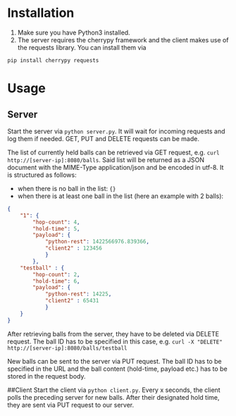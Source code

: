 # Installation
1. Make sure you have Python3 installed. 
2. The server requires the cherrypy framework and the client makes use of the requests library. You can install them via
```
pip install cherrypy requests
```
# Usage
## Server
Start the server via `python server.py`. It will wait for incoming requests and log them if needed. GET, PUT and DELETE requests can be made.

The list of currently held balls can be retrieved via GET request, e.g. `curl http://[server-ip]:8080/balls`. Said list will be returned as a JSON document with the MIME-Type application/json and be encoded in utf-8. It is structured as follows:
* when there is no ball in the list: `{}`
* when there is at least one ball in the list (here an example with 2 balls):
```json
{
	"1": {
		"hop-count": 4,
		"hold-time": 5,
		"payload": {
			"python-rest": 1422566976.839366,
			"client2" : 123456
			}
		},
	"testball" : {
		"hop-count": 2,
		"hold-time": 6,
		"payload": {
			"python-rest": 14225,
			"client2" : 65431
			}
	}
}
```
After retrieving balls from the server, they have to be deleted via DELETE request. The ball ID has to be specified in this case, e.g. `curl -X "DELETE" http://[server-ip]:8080/balls/testball`

New balls can be sent to the server via PUT request. The ball ID has to be specified in the URL and the ball content (hold-time, payload etc.) has to be stored in the request body.

##Client
Start the client via `python client.py`. Every x seconds, the client polls the preceding server for new balls. After their designated hold time, they are sent via PUT request to our server.
